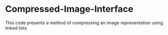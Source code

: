 # Compressed-Image-Interface
This code presents a method of compressing an image representation using linked lists 
